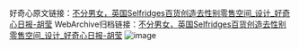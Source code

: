 好奇心原文链接：[不分男女，英国Selfridges百货创造去性别零售空间_设计_好奇心日报-胡莹](https://www.qdaily.com/articles/7478.html)
WebArchive归档链接：[不分男女，英国Selfridges百货创造去性别零售空间_设计_好奇心日报-胡莹](http://web.archive.org/web/20161005084205/http://www.qdaily.com:80/articles/7478.html)
![image](http://ww3.sinaimg.cn/large/007d5XDply1g3wji415qgj30u03zl4mt)